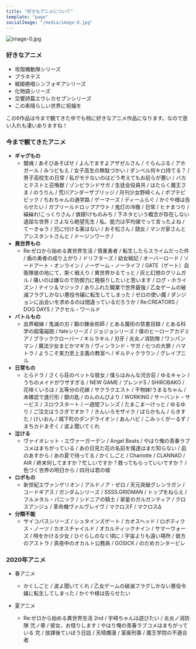 ```yaml
---
title: "好きなアニメについて"
template: "page"
socialImage: "/media/image-0.jpg"
---
```

![image-0.jpg](/media/image-0.jpg)

### 好きなアニメ
- 攻殻機動隊シリーズ
- プラネテス
- 戦姫絶唱シンフォギアシリーズ
- 化物語シリーズ
- 交響詩篇エウレカセブンシリーズ
- この素晴らしい世界に祝福を

この6作品は今まで観てきた中でも特に好きなアニメ作品になります。なので思い入れも凄いありますね！
### 今まで観てきたアニメ
- **ギャグもの**
    - 銀魂 / あそびあそばせ / よんでますよアザゼルさん / ぐらんぶる / アホガール / みつどもえ / 女子高生の無駄づかい / ダンベル何キロ持てる？ / 男子高校生の日常 / 私がモテないのはどう考えてもお前らが悪い / バカとテストと召喚獣 / ゾンビランドサガ / 生徒会役員共 / はたらく魔王さま / のうりん / 荒川アンダーザブリッジ / 月刊少女野崎くん / ポプテピピック / ちおちゃんの通学路 / ゲーマーズ / ディーふらぐ / かぐや様は告らせたい / ガブリールドロップアウト / 鬼灯の冷徹 / 日常 / ヒナまつり / 繰繰れ!こっくりさん / 旗揚!けものみち / 下ネタという概念が存在しない退屈な世界 / さよなら絶望先生 / 私、能力は平均値でって言ったよね / てーきゅう / 兄に付ける薬はない / おそ松さん / 競女 / マンガ家さんとアシスタントさんと / ドージンワーク / 
- **異世界もの**
    - Re:ゼロから始める異世界生活 / 慎重勇者 / 転生したらスライムだった件 / 盾の勇者の成り上がり / ドリフターズ / 幼女戦記 / オーバーロード / ソードアート・オンライン / ノーゲーム・ノーライフ / GATE（ゲート）自衛隊彼の地にて、斯く戦えり / 異世界かるてっと / 灰と幻想のグリムガル / 痛いのは嫌なので防御力に極振りしたいと思います / ログ・ホライズン / ナイツ＆マジック / ありふれた職業で世界最強 / 乙女ゲームの破滅フラグしかない悪役令嬢に転生してしまった / ゼロの使い魔 / ダンジョンに出会いを求めるのは間違っているだろうか / Re:CREATORS / DOG DAYS / アクセル・ワールド
- **バトルもの**
    -  血界戦線 / 鬼滅の刃 / 鋼の錬金術師 / とある魔術の禁書目録 / とある科学の超電磁砲 / fateシリーズ / ジョジョシリーズ / 僕のヒーローアカデミア / ブラッククローバー / キルラキル / 刃牙 / 炎炎ノ消防隊 / ワンパンマン / 魔法少女まどかマギカ / ヴィンランド・サガ / 七つの大罪 / ハマトラ / ようこそ実力至上主義の教室へ / ギルティクラウン / グレイプニル
- **日常もの**
    - とらドラ / さくら荘のペットな彼女 / 僕らはみんな河合荘 / ゆるキャン / うちのメイドがウザすぎる / NEW GAME / ブレンドS / SHIROBAKO / 花咲くいろは / 五等分の花嫁 / サクラクエスト / 干物妹!うまるちゃん / 未確認で進行形 / 銀の匙 / のんのんびより / WORKING / サーバント・サービス / スロウスタート / 一週間フレンズ / たまこまーけっと / ゆるゆり / ご注文はうさぎですか？ / きんいろモザイク / ばらかもん / らきすた / けいおん / 城下町のダンデライオン / あんハピ / こみっくがーるず / まちカドまぞく / 波よ聞いてくれ
- **泣ける**
    - ヴァイオレット・エヴァーガーデン / Angel Beats / やはり俺の青春ラブコメはまちがっている / あの日見た花の名前を僕達はまだ知らない / 凪のあすから / あの夏で待ってる / かくしごと / Charlotte / CLANNAD / AIR / 終末何してますか？忙しいですか？救ってもらっていいですか？ / 色づく世界の明日から / 四月は君の嘘
- **ロボもの**
    - 新世紀エヴァンゲリオン / アルドノア・ゼロ / 天元突破グレンラガン / コードギアス / ガンダムシリーズ / SSSS.GRIDMAN / トップをねらえ / フルメタル・パニック / シドニアの騎士 / 翠星のガルガンティア / クロスアンジュ / 革命機ヴァルヴレイヴ / マクロスF / マクロスΔ
- **分類不能**
    - サイコパスシリーズ / シュタインズゲート / カオスヘッド / ロボティクス・ノーツ / カオスチャイルド / オカルティックナイン / サマーウォーズ / 時をかける少女  / ひぐらしのなく頃に / 宇宙よりも遠い場所 / 彼方のアストラ / 真夜中のオカルト公務員 / GOSICK / のだめカンタービレ

### 2020年アニメ
- 春アニメ
    - かくしごと / 波よ聞いてくれ / 乙女ゲームの破滅フラグしかない悪役令嬢に転生してしまった / かぐや様は告らせたい

- 夏アニメ
    - Re:ゼロから始める異世界生活 2nd / 宇崎ちゃんは遊びたい / 炎炎ノ消防隊 弐ノ章 / 彼女、お借りします / やはり俺の青春ラブコメはまちがっている 完 / 放課後ていぼう日誌 / 天晴爛漫 / 富豪刑事 / 魔王学院の不適合者